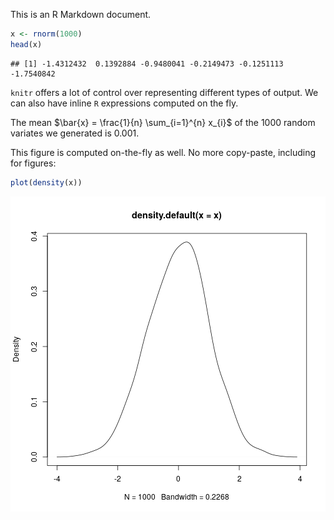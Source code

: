 This is an R Markdown document.


```r
x <- rnorm(1000)
head(x)
```

```
## [1] -1.4312432  0.1392884 -0.9480041 -0.2149473 -0.1251113 -1.7540842
```

`knitr` offers a lot of control over representing different
types of output. We can also have inline `R` expressions
computed on the fly.

The mean $\bar{x} = \frac{1}{n} \sum_{i=1}^{n} x_{i}$ of the
1000 random variates we generated is
0.001.

This figure is computed on-the-fly as well. No more
copy-paste, including for figures:


```r
plot(density(x))
```

<img src="../figure/sec_4-1.png" title="plot of chunk sec_4" alt="plot of chunk sec_4" style="display: block; margin: auto;" />
